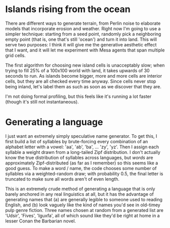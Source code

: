 
# Islands rising from the ocean

There are different ways to generate terrain, from Perlin noise to elaborate models that incorporate erosion and weather. Right now I'm going to use a simpler technique: starting from a seed point, randomly pick a neighboring empty point (that is, one that's still 'ocean') and turn it into land. This will serve two purposes: I think it will give me the generative aesthetic effect that I want, and it will let me experiment with Mesa agents that span multiple grid cells.

The first algorithm for choosing new island cells is unacceptably slow; when trying to fill 25% of a 100x100 world with land, it takes upwards of 30 seconds to run. As islands become bigger, more and more cells are interior cells, but they are all checked every time anyway. Since cells never stop being inland, let's label them as such as soon as we discover that they are. 

I'm not doing formal profiling, but this feels like it's running a lot faster (though it's still not instantaneous).

# Generating a language

I just want an extremely simply speculative name generator. To get this, I first build a list of syllables by brute-forcing every combination of an alphabet letter with a vowel: 'aa', 'ab', 'ba', ... 'zy', 'yz'. Then I assign each syllable a weight drawn from a long-tailed Zipf distribution. I don't actually know the true distribution of syllables across languages, but *words* are approximately Zipf-distributed (as far as I remember) so this seems like a good guess. To make a word / name, the code chooses some number of syllables via a weighted-random draw; with probability 0.5, the final letter is truncated to make sure all words aren't of even length. 

This is an extremely crude method of generating a language that is only barely anchored in any real linguistics at all, but it has the advantage of generating names that (a) are generally legible to someone used to reading English, and (b) look vaguely like the kind of names you'd see in old-timey pulp genre fiction. Three names chosen at random from a generated list are  'Udsir', 'Fives', 'Iguxfa', all of which sound like they'd be right at home in a lesser Conan the Barbarian novel.



